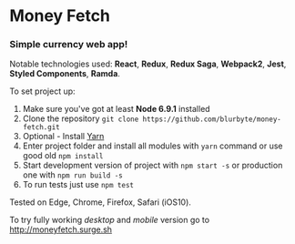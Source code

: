# Money Fetch

### Simple currency web app!

Notable technologies used: __React__, __Redux__, __Redux Saga__, __Webpack2__, __Jest__, __Styled Components__, __Ramda__.

To set project up:

1. Make sure you've got at least __Node 6.9.1__ installed
2. Clone the repository `git clone https://github.com/blurbyte/money-fetch.git`
3. Optional - Install [Yarn](https://yarnpkg.com/lang/en/)
4. Enter project folder and install all modules with `yarn` command or use good old `npm install`
5. Start development version of project with `npm start -s` or production one with `npm run build -s`
6. To run tests just use `npm test`

Tested on Edge, Chrome, Firefox, Safari (iOS10).

To try fully working _desktop_ and _mobile_ version go to http://moneyfetch.surge.sh
